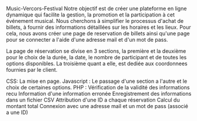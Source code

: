 Music-Vercors-Festival
Notre objectif est de créer une plateforme en ligne dynamique qui facilite la gestion, la promotion et la participation à cet événement musical. Nous cherchons à simplifier le processus d'achat de billets, à fournir des informations détaillées sur les horaires et les lieux. 
Pour cela, nous avons créer une page de reservation de billets ainsi qu'une page pour se connecter a l'aide d'une adresse mail et d'un mot de pass. 

La page de réservation se divise en 3 sections, la première et la deuxième pour le choix de la durée, la date, le nombre de participant et de toutes les options disponibles.
La troisième quant a elle, est dediée aux coordonnees fournies par le client. 

CSS: 
    La mise en page.
Javascript :
    Le passage d'une section a l'autre et le choix de certaines options.
PHP :
    Vérification de la validité des informations recu
    Information d'une information erronée 
    Enregistrement des informations dans un fichier CSV
    Attribution d'une ID a chaque réservation
    Calcul du montant total 
    Connexion avec une adresse mail et un mot de pass (associé a une ID)
